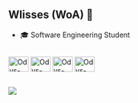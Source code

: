 ## Wlisses (WoA) 🦈


- 🎓 Software Engineering Student



##




<div style="display: inline_block"<br>
  <img align="center" alt="Odys-CSS" height="30" width="40" <img src="https://cdn.jsdelivr.net/gh/devicons/devicon/icons/css3/css3-original.svg" />
  <img align="center" alt="Odys-HTML5" height="30" width="40" <img src="https://cdn.jsdelivr.net/gh/devicons/devicon/icons/html5/html5-original.svg" />
  <img align="center" alt="Odys-JS" height="30" width="40" <img src="https://cdn.jsdelivr.net/gh/devicons/devicon/icons/javascript/javascript-original.svg" />
  <img align="center" alt="Odys-JS" height="30" width="40" <img src="https://cdn.jsdelivr.net/gh/devicons/devicon/icons/php/php-plain.svg" />
          
                                 
></div>
##
<div>
 <a href = "mailto:wlissesdeoliveiraalmeida@gmail.com"><img src="https://img.shields.io/badge/Gmail-D14836?style=for-the-badge&logo=gmail&logoColor=white" target="_blank">
 </a>
</div>
